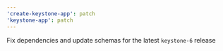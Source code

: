 ```yaml
---
'create-keystone-app': patch
'keystone-app': patch
---
```


Fix dependencies and update schemas for the latest `keystone-6` release
